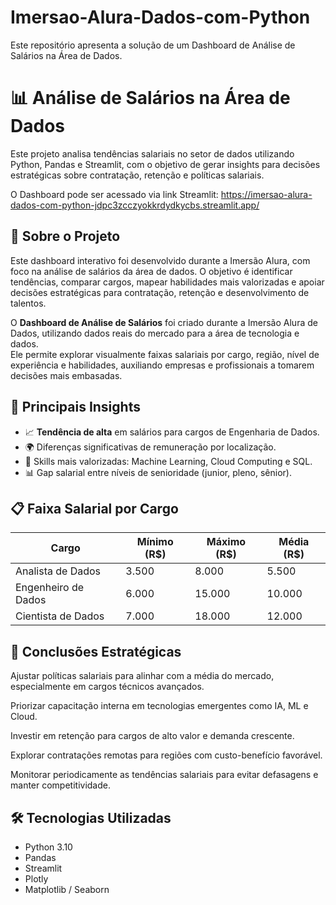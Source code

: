 # Imersao-Alura-Dados-com-Python
Este repositório apresenta a solução de um Dashboard de Análise de Salários na Área de Dados. 

# 📊 Análise de Salários na Área de Dados

Este projeto analisa tendências salariais no setor de dados utilizando Python, Pandas e Streamlit, com o objetivo de gerar insights para decisões estratégicas sobre contratação, retenção e políticas salariais.

O Dashboard pode ser acessado via link Streamlit:
https://imersao-alura-dados-com-python-jdpc3zcczyokkrdydkycbs.streamlit.app/

## 📝 Sobre o Projeto
Este dashboard interativo foi desenvolvido durante a Imersão Alura, com foco na análise de salários da área de dados.
O objetivo é identificar tendências, comparar cargos, mapear habilidades mais valorizadas e apoiar decisões estratégicas para contratação, retenção e desenvolvimento de talentos.

O **Dashboard de Análise de Salários** foi criado durante a Imersão Alura de Dados, utilizando dados reais do mercado para a área de tecnologia e dados.  
Ele permite explorar visualmente faixas salariais por cargo, região, nível de experiência e habilidades, auxiliando empresas e profissionais a tomarem decisões mais embasadas.


## 📌 Principais Insights
- 📈 **Tendência de alta** em salários para cargos de Engenharia de Dados.
- 🌍 Diferenças significativas de remuneração por localização.
- 🎯 Skills mais valorizadas: Machine Learning, Cloud Computing e SQL.
- 📊 Gap salarial entre níveis de senioridade (junior, pleno, sênior).


## 📋 Faixa Salarial por Cargo

| Cargo                 | Mínimo (R$) | Máximo (R$) | Média (R$)  |
|-----------------------|-------------|-------------|-------------|
| Analista de Dados     | 3.500       | 8.000       | 5.500       |
| Engenheiro de Dados   | 6.000       | 15.000      | 10.000      |
| Cientista de Dados    | 7.000       | 18.000      | 12.000      |


## 🧠 Conclusões Estratégicas
Ajustar políticas salariais para alinhar com a média do mercado, especialmente em cargos técnicos avançados.

Priorizar capacitação interna em tecnologias emergentes como IA, ML e Cloud.

Investir em retenção para cargos de alto valor e demanda crescente.

Explorar contratações remotas para regiões com custo-benefício favorável.

Monitorar periodicamente as tendências salariais para evitar defasagens e manter competitividade.


## 🛠 Tecnologias Utilizadas
- Python 3.10
- Pandas
- Streamlit
- Plotly
- Matplotlib / Seaborn



